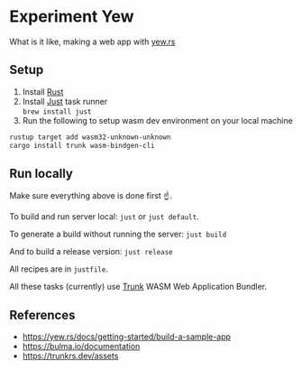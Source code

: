 # Experiment Yew

What is it like, making a web app with [yew.rs](https://yew.rs)

## Setup

1. Install [Rust](https://www.rust-lang.org/tools/install)
2. Install [Just](https://github.com/casey/just) task runner  
    `brew install just`
3. Run the following to setup wasm dev environment on your local machine

```sh
rustup target add wasm32-unknown-unknown
cargo install trunk wasm-bindgen-cli
```

## Run locally

Make sure everything above is done first ☝️.

To build and run server local: `just` or `just default`.

To generate a build without running the server: `just build`

And to build a release version: `just release`

All recipes are in `justfile`.

All these tasks (currently) use [Trunk](https://trunkrs.dev/) WASM Web Application Bundler.

## References

- <https://yew.rs/docs/getting-started/build-a-sample-app>
- <https://bulma.io/documentation>
- <https://trunkrs.dev/assets>
